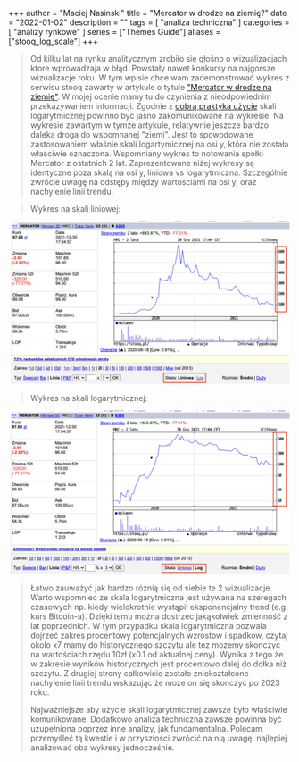 +++
author = "Maciej Nasinski"
title = "Mercator w drodze na ziemię?"
date = "2022-01-02"
description = ""
tags = [
    "analiza techniczna"
]
categories = [
    "analizy rynkowe"
]
series = ["Themes Guide"]
aliases = ["stooq_log_scale"]
+++

> Od kilku lat na rynku analitycznym zrobiło sie głośno o wizualizacjach ktore wprowadzaja w błąd. 
> Powstały nawet konkursy na najgorsze wizualizacje roku.
> W tym wpisie chce wam zademonstrować wykres z serwisu stooq zawarty w artykule o tytule ["Mercator w drodze na ziemię"](https://stooq.pl/mol/?id=23558&search=mercator).
> W mojej ocenie mamy tu do czynienia z nieodpowiednim przekazywaniem informacji. Zgodnie z [dobrą praktyka użycie](https://en.wikipedia.org/wiki/Misleading_graph) skali logarytmicznej powinno być jasno zakomunikowane na wykresie. Na wykresie zawartym w tymże artykule, relatywnie jeszcze bardzo daleka droga do wspomnanej "ziemi". Jest to spowodowane zastosowaniem właśnie skali logartymicznej na osi y, która nie została właściwie oznaczona. Wspomniany wykres to notowania społki Mercator z ostatnich 2 lat.
> Zaprezentowane niżej wykresy są identyczne poza skalą na osi y, liniowa vs logarytmiczna. 
> Szczególnie zwrócie uwagę na odstępy między wartosciami na osi y, oraz nachylenie linii trendu.

> Wykres na skali liniowej:

![skala liniowa](/img/stooq_log2.png)

> Wykres na skali logarytmicznej:

![skala logarytmiczna](/img/stooq_log.png)

> Łatwo zauważyć jak bardzo różnią się od siebie te 2 wizualizacje. 
> Warto wspomniec ze skala logarytmiczna jest używana na szeregach czasowych np. kiedy wielokrotnie wystąpił eksponencjalny trend (e.g. kurs Bitcoin-a). Dzięki temu można dostrzec jakąkolwiek zmienność z lat poprzednich. 
> W tym przypadku skala logarytmiczna pozwala dojrzeć zakres procentowy potencjalnych wzrostow i spadkow, czytaj okolo x7 mamy do historycznego szczytu ale tez mozemy skonczyc na wartościach rzędu 10zł (x0.1 od aktualnej ceny). Wynika z tego że w zakresie wyników historycznych jest procentowo dalej do dołka niż szczytu. Z drugiej strony całkowicie zostało zniekształcone nachylenie linii trendu wskazując że może on się skonczyć po 2023 roku.
> 
> Najważniejsze aby użycie skali logarytmicznej zawsze było właściwie komunikowane.
> Dodatkowo analiza techniczna zawsze powinna być uzupełniona poprzez inne analizy, jak fundamentalna.
> Polecam przemyśleć tą kwestie i w przyszłości zwrócić na nią uwagę, najlepiej analizować oba wykresy jednocześnie.